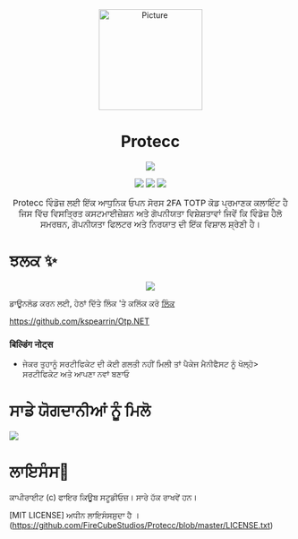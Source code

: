 <div align="center">
<img src="https://store-images.s-microsoft.com/image/apps.299.14273821654312693.8dbd6f2d-c24c-4a0d-b1e7-e76da9a48306.262a77d4-c2a5-40f4-bdea-2e4c7849f556" alt="Picture" style="display: block; margin: 0 auto; height: 180px;width:185px"/>
</div>

<div align="center">
<h1>Protecc</h1>

<a href="https://github.com/FireCubeStudios/Protecc"><img src="https://img.shields.io/badge/Contributions-welcome-green"></a> 

<a href="https://github.com/FireCubeStudios/Protecc/issues"><img src="https://img.shields.io/github/issues/FireCubeStudios/Protecc"></a>
<a href="https://github.com/FireCubeStudios/Protecc/fork"><img src="https://img.shields.io/github/forks/FireCubeStudios/Protecc"></a>
<a href="https://github.com/FireCubeStudios/Protecc/stargazers/"><img src="https://img.shields.io/github/stars/FireCubeStudios/Protecc"></a>

<p style="font-size:15px;"> Protecc ਵਿੰਡੋਜ਼ ਲਈ ਇੱਕ ਆਧੁਨਿਕ ਓਪਨ ਸੋਰਸ 2FA TOTP ਕੋਡ ਪ੍ਰਮਾਣਕ ਕਲਾਇੰਟ ਹੈ ਜਿਸ ਵਿੱਚ ਵਿਸਤ੍ਰਿਤ ਕਸਟਮਾਈਜ਼ੇਸ਼ਨ ਅਤੇ ਗੋਪਨੀਯਤਾ ਵਿਸ਼ੇਸ਼ਤਾਵਾਂ ਜਿਵੇਂ ਕਿ ਵਿੰਡੋਜ਼ ਹੈਲੋ ਸਮਰਥਨ, ਗੋਪਨੀਯਤਾ ਫਿਲਟਰ ਅਤੇ ਨਿਰਯਾਤ ਦੀ ਇੱਕ ਵਿਸ਼ਾਲ ਸ਼੍ਰੇਣੀ ਹੈ।  </p>
</div>


# ਝਲਕ ✨

<p align="center">
  <img align="center" src="https://store-images.s-microsoft.com/image/apps.36005.14273821654312693.614a2153-2264-4640-872a-02a2690944dd.0647a0bf-af72-4d44-b0c9-7e097abaa082">
  </p>


ਡਾਊਨਲੋਡ ਕਰਨ ਲਈ, ਹੇਠਾਂ ਦਿੱਤੇ ਲਿੰਕ 'ਤੇ ਕਲਿੱਕ ਕਰੋ [ਲਿੰਕ](https://apps.microsoft.com/store/detail/protecc-2fa-client/9PJX91M06TZS) 

  
https://github.com/kspearrin/Otp.NET
  
  ###  बिल्डिंग नोट्स
  - ਜੇਕਰ ਤੁਹਾਨੂੰ ਸਰਟੀਫਿਕੇਟ ਦੀ ਕੋਈ ਗਲਤੀ ਨਹੀਂ ਮਿਲੀ ਤਾਂ ਪੈਕੇਜ ਮੈਨੀਫੈਸਟ ਨੂੰ ਖੋਲ੍ਹੋ> ਸਰਟੀਫਿਕੇਟ ਅਤੇ ਆਪਣਾ ਨਵਾਂ ਬਣਾਓ

# ਸਾਡੇ ਯੋਗਦਾਨੀਆਂ ਨੂੰ ਮਿਲੋ

<a href="https://github.com/FireCubeStudios/Protecc/graphs/contributors">
  <img src="https://contrib.rocks/image?repo=FireCubeStudios/Protecc" />
</a>

# ਲਾਇਸੰਸ🔐

ਕਾਪੀਰਾਈਟ (c) ਫਾਇਰ ਕਿਊਬ ਸਟੂਡੀਓਜ਼। ਸਾਰੇ ਹੱਕ ਰਾਖਵੇਂ ਹਨ।

[MIT LICENSE] ਅਧੀਨ ਲਾਇਸੰਸਸ਼ੁਦਾ ਹੈ । (https://github.com/FireCubeStudios/Protecc/blob/master/LICENSE.txt)

